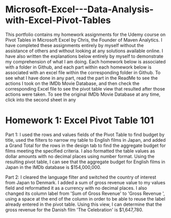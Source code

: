 # Microsoft-Excel---Data-Analysis-with-Excel-Pivot-Tables
This portfolio contains my homework assignments for the Udemy course on Pivot Tables in Microsoft Excel by Chris, the Founder of Maven Analytics. I have completed these assignments entirely by myself without the assistance of others and without looking at any solutions available online. I have also written the explanations below entirely by myself to demonstrate my comprehension of what I am doing. Each homework below is associated with a folder in Github, and each part within each homework below is associated with an excel file within the corresponding folder in Github. To see what I have done in any part, read the part in the ReadMe to see the actions I took on the IMDb Movie Database, and then check the corresponding Excel file to see the pivot table view that resulted after those actions were taken. To see the original IMDb Movie Database at any time, click into the second sheet in any

# Homework 1: Excel Pivot Table 101
Part 1: I used the rows and values fields of the Pivot Table to find budget by title, used the filters to narrow my table to English films in Japan, and added a Grand Total for the rows in the design tab to find the aggregate budget for films meeting the specified criteria. I also formatted the table values as dollar amounts with no decimal places using number format. Using the resulting pivot table, I can see that the aggregate budget for English films in Japan in the IMDb database is $154,000,000.

Part 2: I cleared the language filter and switched the country of interest from Japan to Denmark. I added a sum of gross revenue value to my values field and reformatted it as a currency with no decimal places. I also changed its column label from 'Sum of Gross Revenue' to 'Gross Revenue ', using a space at the end of the column in order to be able to reuse the label already entered in the pivot table. Using this view, I can determine that the gross revenue for the Danish film 'The Celebration' is $1,647,780.

